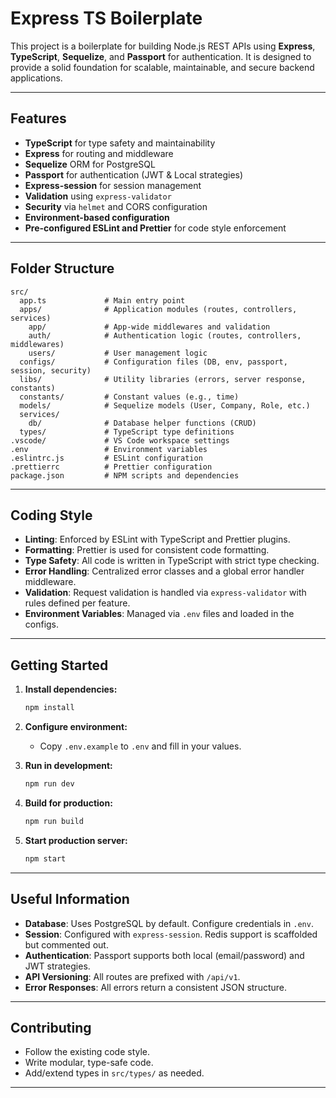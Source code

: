 # Express TS Boilerplate

This project is a boilerplate for building Node.js REST APIs using **Express**, **TypeScript**, **Sequelize**, and **Passport** for authentication. It is designed to provide a solid foundation for scalable, maintainable, and secure backend applications.

---

## Features

- **TypeScript** for type safety and maintainability
- **Express** for routing and middleware
- **Sequelize** ORM for PostgreSQL
- **Passport** for authentication (JWT & Local strategies)
- **Express-session** for session management
- **Validation** using `express-validator`
- **Security** via `helmet` and CORS configuration
- **Environment-based configuration**
- **Pre-configured ESLint and Prettier** for code style enforcement

---

## Folder Structure

```
src/
  app.ts             # Main entry point
  apps/              # Application modules (routes, controllers, services)
    app/             # App-wide middlewares and validation
    auth/            # Authentication logic (routes, controllers, middlewares)
    users/           # User management logic
  configs/           # Configuration files (DB, env, passport, session, security)
  libs/              # Utility libraries (errors, server response, constants)
  constants/         # Constant values (e.g., time)
  models/            # Sequelize models (User, Company, Role, etc.)
  services/
    db/              # Database helper functions (CRUD)
  types/             # TypeScript type definitions
.vscode/             # VS Code workspace settings
.env                 # Environment variables
.eslintrc.js         # ESLint configuration
.prettierrc          # Prettier configuration
package.json         # NPM scripts and dependencies
```

---

## Coding Style

- **Linting**: Enforced by ESLint with TypeScript and Prettier plugins.
- **Formatting**: Prettier is used for consistent code formatting.
- **Type Safety**: All code is written in TypeScript with strict type checking.
- **Error Handling**: Centralized error classes and a global error handler middleware.
- **Validation**: Request validation is handled via `express-validator` with rules defined per feature.
- **Environment Variables**: Managed via `.env` files and loaded in the configs.

---

## Getting Started

1. **Install dependencies:**

   ```sh
   npm install
   ```

2. **Configure environment:**

   - Copy `.env.example` to `.env` and fill in your values.

3. **Run in development:**

   ```sh
   npm run dev
   ```

4. **Build for production:**

   ```sh
   npm run build
   ```

5. **Start production server:**
   ```sh
   npm start
   ```

---

## Useful Information

- **Database**: Uses PostgreSQL by default. Configure credentials in `.env`.
- **Session**: Configured with `express-session`. Redis support is scaffolded but commented out.
- **Authentication**: Passport supports both local (email/password) and JWT strategies.
- **API Versioning**: All routes are prefixed with `/api/v1`.
- **Error Responses**: All errors return a consistent JSON structure.

---

## Contributing

- Follow the existing code style.
- Write modular, type-safe code.
- Add/extend types in `src/types/` as needed.

---
